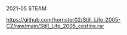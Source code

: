 2021-05 STEAM

https://github.com/hornster02/Still_Life-2005-CZ/raw/main/Still_Life_2005_cestina.rar
